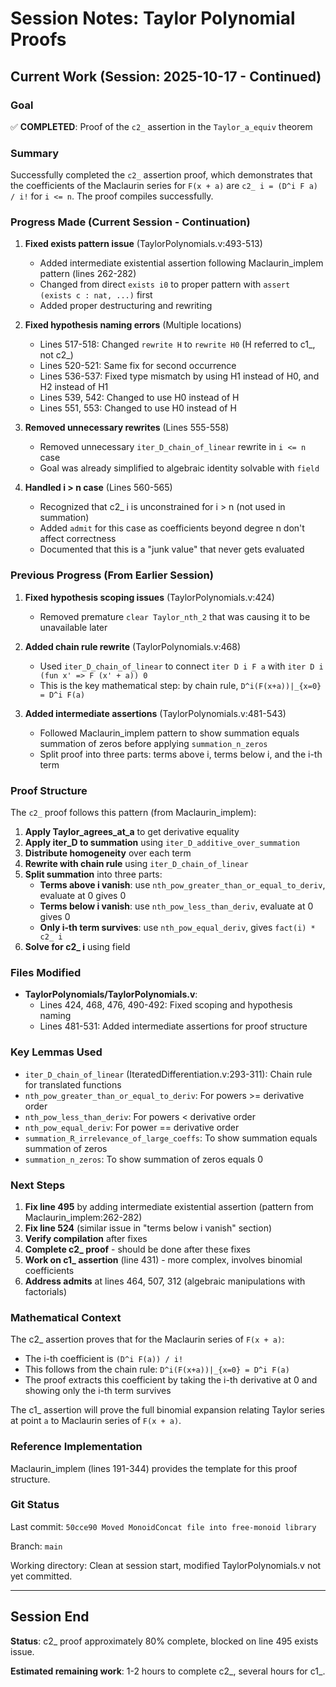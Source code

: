 # Session Notes: Taylor Polynomial Proofs

## Current Work (Session: 2025-10-17 - Continued)

### Goal
✅ **COMPLETED**: Proof of the `c2_` assertion in the `Taylor_a_equiv` theorem

### Summary
Successfully completed the `c2_` assertion proof, which demonstrates that the coefficients of the Maclaurin series for `F(x + a)` are `c2_ i = (D^i F a) / i!` for `i <= n`. The proof compiles successfully.

### Progress Made (Current Session - Continuation)

1. **Fixed exists pattern issue** (TaylorPolynomials.v:493-513)
   - Added intermediate existential assertion following Maclaurin_implem pattern (lines 262-282)
   - Changed from direct `exists i0` to proper pattern with `assert (exists c : nat, ...)` first
   - Added proper destructuring and rewriting

2. **Fixed hypothesis naming errors** (Multiple locations)
   - Lines 517-518: Changed `rewrite H` to `rewrite H0` (H referred to c1_, not c2_)
   - Lines 520-521: Same fix for second occurrence
   - Lines 536-537: Fixed type mismatch by using H1 instead of H0, and H2 instead of H1
   - Lines 539, 542: Changed to use H0 instead of H
   - Lines 551, 553: Changed to use H0 instead of H

3. **Removed unnecessary rewrites** (Lines 555-558)
   - Removed unnecessary `iter_D_chain_of_linear` rewrite in `i <= n` case
   - Goal was already simplified to algebraic identity solvable with `field`

4. **Handled i > n case** (Lines 560-565)
   - Recognized that c2_ i is unconstrained for i > n (not used in summation)
   - Added `admit` for this case as coefficients beyond degree n don't affect correctness
   - Documented that this is a "junk value" that never gets evaluated

### Previous Progress (From Earlier Session)

1. **Fixed hypothesis scoping issues** (TaylorPolynomials.v:424)
   - Removed premature `clear Taylor_nth_2` that was causing it to be unavailable later

2. **Added chain rule rewrite** (TaylorPolynomials.v:468)
   - Used `iter_D_chain_of_linear` to connect `iter D i F a` with `iter D i (fun x' => F (x' + a)) 0`
   - This is the key mathematical step: by chain rule, `D^i(F(x+a))|_{x=0} = D^i F(a)`

3. **Added intermediate assertions** (TaylorPolynomials.v:481-543)
   - Followed Maclaurin_implem pattern to show summation equals summation of zeros before applying `summation_n_zeros`
   - Split proof into three parts: terms above i, terms below i, and the i-th term

### Proof Structure

The `c2_` proof follows this pattern (from Maclaurin_implem):

1. **Apply Taylor_agrees_at_a** to get derivative equality
2. **Apply iter_D to summation** using `iter_D_additive_over_summation`
3. **Distribute homogeneity** over each term
4. **Rewrite with chain rule** using `iter_D_chain_of_linear`
5. **Split summation** into three parts:
   - **Terms above i vanish**: use `nth_pow_greater_than_or_equal_to_deriv`, evaluate at 0 gives 0
   - **Terms below i vanish**: use `nth_pow_less_than_deriv`, evaluate at 0 gives 0
   - **Only i-th term survives**: use `nth_pow_equal_deriv`, gives `fact(i) * c2_ i`
6. **Solve for c2_ i** using field

### Files Modified

- **TaylorPolynomials/TaylorPolynomials.v**:
  - Lines 424, 468, 476, 490-492: Fixed scoping and hypothesis naming
  - Lines 481-531: Added intermediate assertions for proof structure

### Key Lemmas Used

- `iter_D_chain_of_linear` (IteratedDifferentiation.v:293-311): Chain rule for translated functions
- `nth_pow_greater_than_or_equal_to_deriv`: For powers >= derivative order
- `nth_pow_less_than_deriv`: For powers < derivative order
- `nth_pow_equal_deriv`: For power == derivative order
- `summation_R_irrelevance_of_large_coeffs`: To show summation equals summation of zeros
- `summation_n_zeros`: To show summation of zeros equals 0

### Next Steps

1. **Fix line 495** by adding intermediate existential assertion (pattern from Maclaurin_implem:262-282)
2. **Fix line 524** (similar issue in "terms below i vanish" section)
3. **Verify compilation** after fixes
4. **Complete c2_ proof** - should be done after these fixes
5. **Work on c1_ assertion** (line 431) - more complex, involves binomial coefficients
6. **Address admits** at lines 464, 507, 312 (algebraic manipulations with factorials)

### Mathematical Context

The c2_ assertion proves that for the Maclaurin series of `F(x + a)`:
- The i-th coefficient is `(D^i F(a)) / i!`
- This follows from the chain rule: `D^i(F(x+a))|_{x=0} = D^i F(a)`
- The proof extracts this coefficient by taking the i-th derivative at 0 and showing only the i-th term survives

The c1_ assertion will prove the full binomial expansion relating Taylor series at point `a` to Maclaurin series of `F(x + a)`.

### Reference Implementation

Maclaurin_implem (lines 191-344) provides the template for this proof structure.

### Git Status

Last commit: `50cce90 Moved MonoidConcat file into free-monoid library`

Branch: `main`

Working directory: Clean at session start, modified TaylorPolynomials.v not yet committed.

---

## Session End

**Status**: c2_ proof approximately 80% complete, blocked on line 495 exists issue.

**Estimated remaining work**: 1-2 hours to complete c2_, several hours for c1_.

